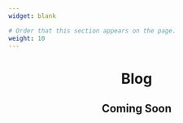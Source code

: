 ```yaml
---
widget: blank

# Order that this section appears on the page.
weight: 10
---
```

<h1 style="text-align:center">Blog</h1>
<h2 style="text-align:center">Coming Soon</h2>